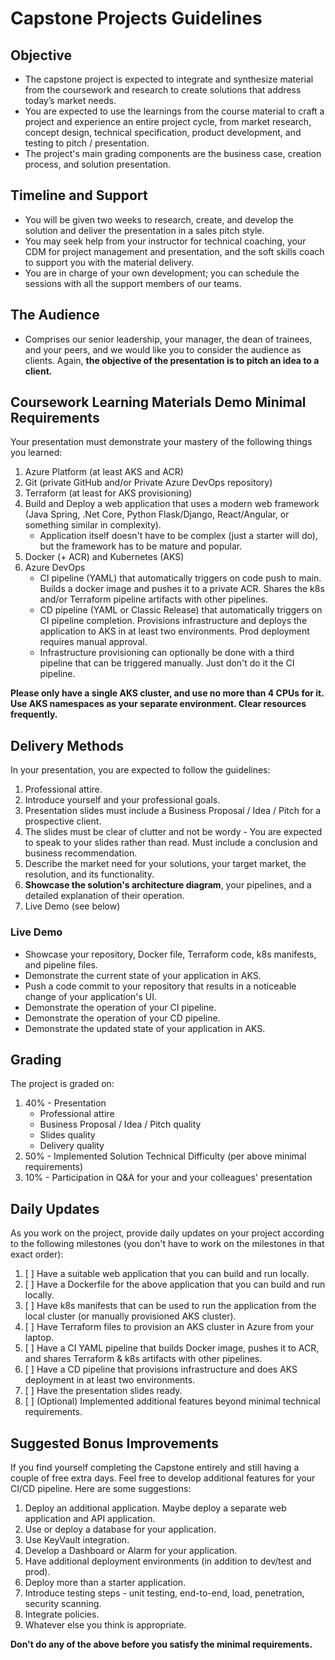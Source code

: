 # Capstone Projects Guidelines

## Objective
* The capstone project is expected to integrate and synthesize material from the coursework and research to create solutions that address today’s market needs.
* You are expected to use the learnings from the course material to craft a project and experience an entire project cycle, from market research, concept design, technical specification, product development, and testing to pitch / presentation.
* The project's main grading components are the business case, creation process, and solution presentation.

## Timeline and Support
* You will be given two weeks to research, create, and develop the solution and deliver the presentation in a sales pitch style.
* You may seek help from your instructor for technical coaching, your CDM for project management and presentation, and the soft skills coach to support you with the material delivery.
* You are in charge of your own development; you can schedule the sessions with all the support members of our teams. 

## The Audience
* Comprises our senior leadership, your manager, the dean of trainees, and your peers, and we would like you to consider the audience as clients. Again, **the objective of the presentation is to pitch an idea to a client.**

## Coursework Learning Materials Demo Minimal Requirements
Your presentation must demonstrate your mastery of the following things you learned:
1. Azure Platform (at least AKS and ACR)
3. Git (private GitHub and/or Private Azure DevOps repository)
4. Terraform (at least for AKS provisioning)
5. Build and Deploy a web application that uses a modern web framework (Java Spring, .Net Core, Python Flask/Django, React/Angular, or something similar in complexity).
    * Application itself doesn't have to be complex (just a starter will do), but the framework has to be mature and popular.
7. Docker (+ ACR) and Kubernetes (AKS)
8. Azure DevOps
    * CI pipeline (YAML) that automatically triggers on code push to main. Builds a docker image and pushes it to a private ACR. Shares the k8s and/or Terraform pipeline artifacts with other pipelines.
    * CD pipeline (YAML or Classic Release) that automatically triggers on CI pipeline completion. Provisions infrastructure and deploys the application to AKS in at least two environments. Prod deployment requires manual approval.
    * Infrastructure provisioning can optionally be done with a third pipeline that can be triggered manually. Just don't do it the CI pipeline.
  
**Please only have a single AKS cluster, and use no more than 4 CPUs for it. Use AKS namespaces as your separate environment. Clear resources frequently.**

## Delivery Methods
In your presentation, you are expected to follow the guidelines:
1. Professional attire.
2. Introduce yourself and your professional goals.
3. Presentation slides must include a Business Proposal / Idea / Pitch for a prospective client.
4. The slides must be clear of clutter and not be wordy - You are expected to speak to your slides rather than read. Must include a conclusion and business recommendation.
5. Describe the market need for your solutions, your target market, the resolution, and its functionality. 
6. **Showcase the solution's architecture diagram**, your pipelines, and a detailed explanation of their operation.
7. Live Demo (see below)

### Live Demo
* Showcase your repository, Docker file, Terraform code, k8s manifests, and pipeline files.
* Demonstrate the current state of your application in AKS.
* Push a code commit to your repository that results in a noticeable change of your application's UI.
* Demonstrate the operation of your CI pipeline.
* Demonstrate the operation of your CD pipeline.
* Demonstrate the updated state of your application in AKS.

## Grading
The project is graded on:
1. 40% - Presentation
   * Professional attire
   * Business Proposal / Idea / Pitch quality
   * Slides quality
   * Delivery quality
2. 50% - Implemented Solution Technical Difficulty (per above minimal requirements)
3. 10% - Participation in Q&A for your and your colleagues' presentation  

## Daily Updates
As you work on the project, provide daily updates on your project according to the following milestones (you don't have to work on the milestones in that exact order):
1. [ ] Have a suitable web application that you can build and run locally.
2. [ ] Have a Dockerfile for the above application that you can build and run locally.
3. [ ] Have k8s manifests that can be used to run the application from the local cluster (or manually provisioned AKS cluster).
4. [ ] Have Terraform files to provision an AKS cluster in Azure from your laptop.
5. [ ] Have a CI YAML pipeline that builds Docker image, pushes it to ACR, and shares Terraform & k8s artifacts with other pipelines. 
6. [ ] Have a CD pipeline that provisions infrastructure and does AKS deployment in at least two environments.
7. [ ] Have the presentation slides ready.
8. [ ] (Optional) Implemented additional features beyond minimal technical requirements.

## Suggested Bonus Improvements
If you find yourself completing the Capstone entirely and still having a couple of free extra days. Feel free to develop additional features for your CI/CD pipeline. Here are some suggestions:
1. Deploy an additional application. Maybe deploy a separate web application and API application.
2. Use or deploy a database for your application.
3. Use KeyVault integration.
4. Develop a Dashboard or Alarm for your application.
5. Have additional deployment environments (in addition to dev/test and prod).
6. Deploy more than a starter application.
7. Introduce testing steps - unit testing, end-to-end, load, penetration, security scanning.
8. Integrate policies.
9. Whatever else you think is appropriate.

**Don't do any of the above before you satisfy the minimal requirements.**
